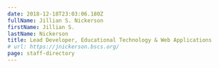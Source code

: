 ```yaml
---
date: 2018-12-18T23:03:06.180Z
fullName: Jillian S. Nickerson
firstName: Jillian S.
lastName: Nickerson
title: Lead Developer, Educational Technology & Web Applications
# url: https://jnickerson.bscs.org/
page: staff-directory
---
```

